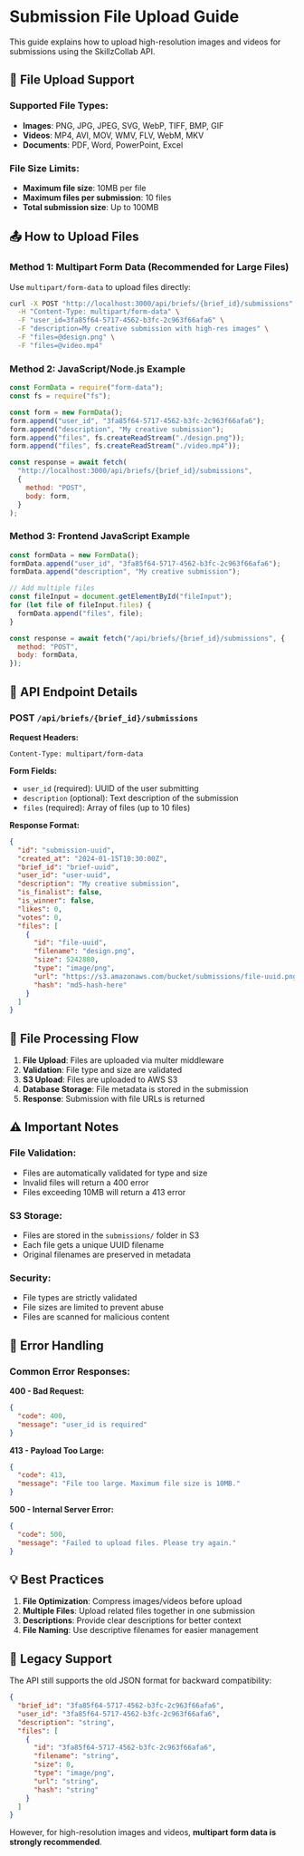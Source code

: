 # Submission File Upload Guide

This guide explains how to upload high-resolution images and videos for submissions using the SkillzCollab API.

## 🚀 **File Upload Support**

### **Supported File Types:**

- **Images**: PNG, JPG, JPEG, SVG, WebP, TIFF, BMP, GIF
- **Videos**: MP4, AVI, MOV, WMV, FLV, WebM, MKV
- **Documents**: PDF, Word, PowerPoint, Excel

### **File Size Limits:**

- **Maximum file size**: 10MB per file
- **Maximum files per submission**: 10 files
- **Total submission size**: Up to 100MB

## 📤 **How to Upload Files**

### **Method 1: Multipart Form Data (Recommended for Large Files)**

Use `multipart/form-data` to upload files directly:

```bash
curl -X POST "http://localhost:3000/api/briefs/{brief_id}/submissions" \
  -H "Content-Type: multipart/form-data" \
  -F "user_id=3fa85f64-5717-4562-b3fc-2c963f66afa6" \
  -F "description=My creative submission with high-res images" \
  -F "files=@design.png" \
  -F "files=@video.mp4"
```

### **Method 2: JavaScript/Node.js Example**

```javascript
const FormData = require("form-data");
const fs = require("fs");

const form = new FormData();
form.append("user_id", "3fa85f64-5717-4562-b3fc-2c963f66afa6");
form.append("description", "My creative submission");
form.append("files", fs.createReadStream("./design.png"));
form.append("files", fs.createReadStream("./video.mp4"));

const response = await fetch(
  "http://localhost:3000/api/briefs/{brief_id}/submissions",
  {
    method: "POST",
    body: form,
  }
);
```

### **Method 3: Frontend JavaScript Example**

```javascript
const formData = new FormData();
formData.append("user_id", "3fa85f64-5717-4562-b3fc-2c963f66afa6");
formData.append("description", "My creative submission");

// Add multiple files
const fileInput = document.getElementById("fileInput");
for (let file of fileInput.files) {
  formData.append("files", file);
}

const response = await fetch("/api/briefs/{brief_id}/submissions", {
  method: "POST",
  body: formData,
});
```

## 🔧 **API Endpoint Details**

### **POST** `/api/briefs/{brief_id}/submissions`

**Request Headers:**

```
Content-Type: multipart/form-data
```

**Form Fields:**

- `user_id` (required): UUID of the user submitting
- `description` (optional): Text description of the submission
- `files` (required): Array of files (up to 10 files)

**Response Format:**

```json
{
  "id": "submission-uuid",
  "created_at": "2024-01-15T10:30:00Z",
  "brief_id": "brief-uuid",
  "user_id": "user-uuid",
  "description": "My creative submission",
  "is_finalist": false,
  "is_winner": false,
  "likes": 0,
  "votes": 0,
  "files": [
    {
      "id": "file-uuid",
      "filename": "design.png",
      "size": 5242880,
      "type": "image/png",
      "url": "https://s3.amazonaws.com/bucket/submissions/file-uuid.png",
      "hash": "md5-hash-here"
    }
  ]
}
```

## 📁 **File Processing Flow**

1. **File Upload**: Files are uploaded via multer middleware
2. **Validation**: File type and size are validated
3. **S3 Upload**: Files are uploaded to AWS S3
4. **Database Storage**: File metadata is stored in the submission
5. **Response**: Submission with file URLs is returned

## ⚠️ **Important Notes**

### **File Validation:**

- Files are automatically validated for type and size
- Invalid files will return a 400 error
- Files exceeding 10MB will return a 413 error

### **S3 Storage:**

- Files are stored in the `submissions/` folder in S3
- Each file gets a unique UUID filename
- Original filenames are preserved in metadata

### **Security:**

- File types are strictly validated
- File sizes are limited to prevent abuse
- Files are scanned for malicious content

## 🚨 **Error Handling**

### **Common Error Responses:**

**400 - Bad Request:**

```json
{
  "code": 400,
  "message": "user_id is required"
}
```

**413 - Payload Too Large:**

```json
{
  "code": 413,
  "message": "File too large. Maximum file size is 10MB."
}
```

**500 - Internal Server Error:**

```json
{
  "code": 500,
  "message": "Failed to upload files. Please try again."
}
```

## 💡 **Best Practices**

1. **File Optimization**: Compress images/videos before upload
2. **Multiple Files**: Upload related files together in one submission
3. **Descriptions**: Provide clear descriptions for better context
4. **File Naming**: Use descriptive filenames for easier management

## 🔄 **Legacy Support**

The API still supports the old JSON format for backward compatibility:

```json
{
  "brief_id": "3fa85f64-5717-4562-b3fc-2c963f66afa6",
  "user_id": "3fa85f64-5717-4562-b3fc-2c963f66afa6",
  "description": "string",
  "files": [
    {
      "id": "3fa85f64-5717-4562-b3fc-2c963f66afa6",
      "filename": "string",
      "size": 0,
      "type": "image/png",
      "url": "string",
      "hash": "string"
    }
  ]
}
```

However, for high-resolution images and videos, **multipart form data is strongly recommended**.
